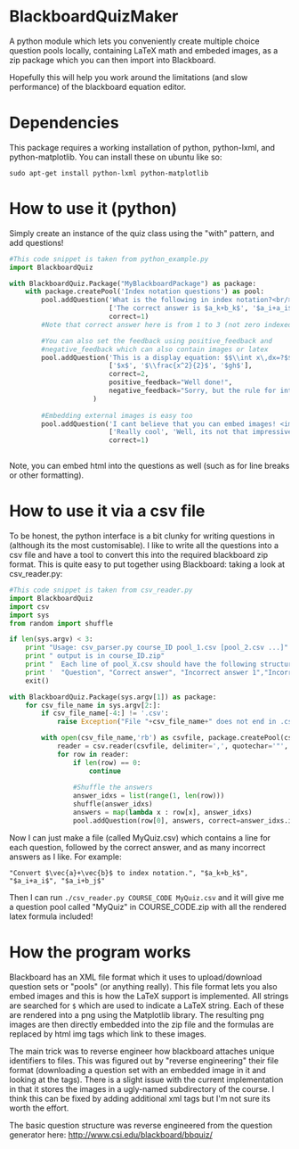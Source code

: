 # BlackboardQuizMaker

A python module which lets you conveniently create multiple choice
question pools locally, containing LaTeX math and embeded images, as a
zip package which you can then import into Blackboard.

Hopefully this will help you work around the limitations (and slow
performance) of the blackboard equation editor.

# Dependencies

This package requires a working installation of python, python-lxml,
and python-matplotlib. You can install these on ubuntu like so:

```
sudo apt-get install python-lxml python-matplotlib
```

# How to use it (python)
Simply create an instance of the quiz class using the "with" pattern, and add questions!
```python
#This code snippet is taken from python_example.py
import BlackboardQuiz

with BlackboardQuiz.Package("MyBlackboardPackage") as package:
    with package.createPool('Index notation questions') as pool:
        pool.addQuestion('What is the following in index notation?<br/> $\\vec{a}+\\vec{b}$',
                         ['The correct answer is $a_k+b_k$', '$a_i+a_i$', '$a_i+b_j$'],
                         correct=1)
        #Note that correct answer here is from 1 to 3 (not zero indexed)

        #You can also set the feedback using positive_feedback and
        #negative_feedback which can also contain images or latex
        pool.addQuestion('This is a display equation: $$\\int x\,dx=?$$',
                         ['$x$', '$\\frac{x^2}{2}$', '$gh$'],
                         correct=2,
                         positive_feedback="Well done!",
                         negative_feedback="Sorry, but the rule for integration is $\\int x^n\\,dx=\\frac{x^{n+1}}{n+1}$ for $n\\neq -1$"
                     )
    
        #Embedding external images is easy too
        pool.addQuestion('I cant believe that you can embed images! <img src="example_image.png"> Cool huh?',
                         ['Really cool', 'Well, its not that impressive, its basic functionality', 'Blackboard sucks'],
                         correct=1)
        
```

Note, you can embed html into the questions as well (such as for line
breaks or other formatting).

# How to use it via a csv file

To be honest, the python interface is a bit clunky for writing
questions in (although its the most customisable). I like to write all
the questions into a csv file and have a tool to convert this into the
required blackboard zip format. This is quite easy to put together
using Blackboard: taking a look at csv_reader.py:

```python
#This code snippet is taken from csv_reader.py
import BlackboardQuiz
import csv
import sys
from random import shuffle

if len(sys.argv) < 3:
    print "Usage: csv_parser.py course_ID pool_1.csv [pool_2.csv ...]"
    print " output is in course_ID.zip"
    print "  Each line of pool_X.csv should have the following structure"
    print '  "Question", "Correct answer", "Incorrect answer 1","Incorrect answer 2",...'
    exit()

with BlackboardQuiz.Package(sys.argv[1]) as package:
    for csv_file_name in sys.argv[2:]:
        if csv_file_name[-4:] != '.csv':
            raise Exception("File "+csv_file_name+" does not end in .csv!")

        with open(csv_file_name,'rb') as csvfile, package.createPool(csv_file_name[:-4]) as pool:
            reader = csv.reader(csvfile, delimiter=',', quotechar='"', skipinitialspace=True)
            for row in reader:
                if len(row) == 0:
                    continue
            
                #Shuffle the answers
                answer_idxs = list(range(1, len(row)))
                shuffle(answer_idxs)
                answers = map(lambda x : row[x], answer_idxs)
                pool.addQuestion(row[0], answers, correct=answer_idxs.index(1)+1)
```

Now I can just make a file (called MyQuiz.csv) which contains a line
for each question, followed by the correct answer, and as many
incorrect answers as I like. For example:

```
"Convert $\vec{a}+\vec{b}$ to index notation.", "$a_k+b_k$", "$a_i+a_i$", "$a_i+b_j$"
```

Then I can run `./csv_reader.py COURSE_CODE MyQuiz.csv` and it will give me a
question pool called "MyQuiz" in COURSE_CODE.zip with all the rendered
latex formula included!

# How the program works

Blackboard has an XML file format which it uses to upload/download
question sets or "pools" (or anything really). This file format lets
you also embed images and this is how the LaTeX support is
implemented. All strings are searched for `$` which are used to
indicate a LaTeX string. Each of these are rendered into a png using
the Matplotlib library. The resulting png images are then directly
embedded into the zip file and the formulas are replaced by html img
tags which link to these images.

The main trick was to reverse engineer how blackboard attaches unique
identifiers to files. This was figured out by "reverse engineering"
their file format (downloading a question set with an embedded image
in it and looking at the tags). There is a slight issue with the
current implementation in that it stores the images in a ugly-named
subdirectory of the course. I think this can be fixed by adding
additional xml tags but I'm not sure its worth the effort.

The basic question structure was reverse engineered from the question generator here: http://www.csi.edu/blackboard/bbquiz/
